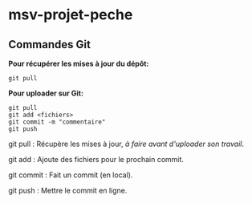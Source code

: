# msv-projet-peche

## Commandes Git

**Pour récupérer les mises à jour du dépôt:**

    git pull

**Pour uploader sur Git:**

    git pull
    git add <fichiers>
    git commit -m "commentaire"
    git push

git pull : Récupère les mises à jour, *à faire avant d'uploader son travail*.

git add : Ajoute des fichiers pour le prochain commit.

git commit : Fait un commit (en local).

git push : Mettre le commit en ligne.
